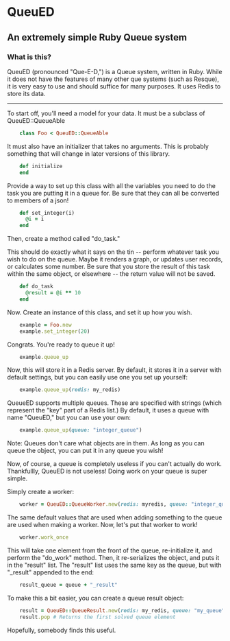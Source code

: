 QueuED
======

An extremely simple Ruby Queue system
-------------------------------------

### What is this?

QueuED (pronounced "Que-E-D,") is a Queue system, written in Ruby. While it does
not have the features of many other que systems (such as Resque), it is very 
easy to use and should suffice for many purposes. It uses Redis to store its
data.

<hr>


To start off, you'll need a model for your data. It must be a subclass of 
QueuED::QueueAble

````ruby
    class Foo < QueuED::QueueAble
````

It must also have an initializer that takes no arguments. This is probably
something that will change in later versions of this library.

````ruby
    def initialize
    end
````
Provide a way to set up this class with all the variables you need to do
the task you are putting it in a queue for. Be sure that they can all be
converted to members of a json!
````ruby
    def set_integer(i)
      @i = i
    end
````
Then, create a method called "do\_task." 


This should do exactly what it says on the tin -- perform whatever task
you wish to do on the queue. Maybe it renders a graph, or updates user records,
or calculates some number. Be sure that you store the result of this task within
the same object, or elsewhere -- the return value will not be saved.

````ruby
    def do_task
      @result = @i ** 10
    end
````

Now. Create an instance of this class, and set it up how you wish.

````ruby
    example = Foo.new
    example.set_integer(20)
````

Congrats. You're ready to queue it up!

````ruby
    example.queue_up
````

Now, this will store it in a Redis server. By default, it stores it in a server
with default settings, but you can easily use one you set up yourself:

````ruby
    example.queue_up(redis: my_redis)
````

QueueED supports multiple queues. These are specified with strings (which
represent the "key" part of a Redis list.) By default, it uses a queue with name
"QueuED," but you can use your own:

````ruby
    example.queue_up(queue: "integer_queue")
````

Note: Queues don't care what objects are in them. As long as you can queue the
object, you can put it in any queue you wish!


Now, of course, a queue is completely useless if you can't actually do work. 
Thankfullly, QueuED is not useless! Doing work on your queue is super simple.

Simply create a worker:

````ruby
    worker = QueuED::QueueWorker.new(redis: myredis, queue: "integer_queue")
````

The same default values that are used when adding something to the queue are 
used when making a worker. Now, let's put that worker to work!
````ruby
    worker.work_once
````
This will take one element from the front of the queue, re-initialize it, and 
perform the "do\_work" method. Then, it re-serializes the object, and puts 
it in the "result" list. The "result" list uses the same key as the queue, but 
with "\_result" appended to the end:

````ruby
    result_queue = queue + "_result"
````

To make this a bit easier, you can create a queue result object:

````ruby
    result = QueuED::QueueResult.new(redis: my_redis, queue: "my_queue")
    result.pop # Returns the first solved queue element
````

Hopefully, somebody finds this useful.
